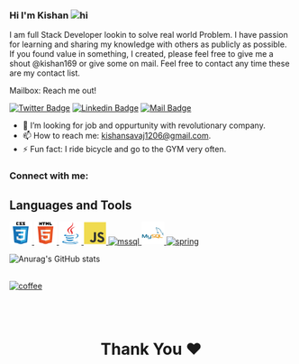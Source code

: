 ### Hi I'm Kishan  <img src="https://user-images.githubusercontent.com/1303154/88677602-1635ba80-d120-11ea-84d8-d263ba5fc3c0.gif" width="28px" height="28px" alt="hi">

I am full Stack Developer lookin to solve real world Problem. I have passion for learning and sharing my knowledge with others as publicly as possible. If you found value in something, I created, please feel free to give me a shout @kishan169 or give some on mail. Feel free to contact any time these are my contact list.

Mailbox:  Reach me out!

[![Twitter Badge](https://img.shields.io/badge/-@KishanSavaj-1ca0f1?style=flat&labelColor=1ca0f1&logo=twitter&logoColor=white&link=https://twitter.com/Ipenywis)](https://twitter.com/KishanSavaj1206)  [![Linkedin Badge](https://img.shields.io/badge/-KishanSavaj-0e76a8?style=flat&labelColor=0e76a8&logo=linkedin&logoColor=white)](https://www.linkedin.com/in/kishan-savaj-5769a8b3/)  [![Mail Badge](https://img.shields.io/badge/-KishanSavaj1206-c0392b?style=flat&labelColor=c0392b&logo=gmail&logoColor=white)](mailto:kishansavaj1206@gmail.com)

<!-- TODO: Add last video link -->


- 🤔 I’m looking for job and oppurtunity with revolutionary company.
- 📫 How to reach me: kishansavaj1206@gmail.com.
- ⚡ Fun fact: I ride bicycle and go to the GYM very often.


<h3 align="left">Connect with me:</h3>
<p align="left">
</p>

## Languages and Tools

<p align="left"> <a href="https://www.w3schools.com/css/" target="_blank" rel="noreferrer"> <img src="https://raw.githubusercontent.com/devicons/devicon/master/icons/css3/css3-original-wordmark.svg" alt="css3" width="40" height="40"/> </a> <a href="https://www.w3.org/html/" target="_blank" rel="noreferrer"> <img src="https://raw.githubusercontent.com/devicons/devicon/master/icons/html5/html5-original-wordmark.svg" alt="html5" width="40" height="40"/> </a> <a href="https://www.java.com" target="_blank" rel="noreferrer"> <img src="https://raw.githubusercontent.com/devicons/devicon/master/icons/java/java-original.svg" alt="java" width="40" height="40"/> </a> <a href="https://developer.mozilla.org/en-US/docs/Web/JavaScript" target="_blank" rel="noreferrer"> <img src="https://raw.githubusercontent.com/devicons/devicon/master/icons/javascript/javascript-original.svg" alt="javascript" width="40" height="40"/> </a> <a href="https://www.microsoft.com/en-us/sql-server" target="_blank" rel="noreferrer"> <img src="https://www.svgrepo.com/show/303229/microsoft-sql-server-logo.svg" alt="mssql" width="40" height="40"/> </a> <a href="https://www.mysql.com/" target="_blank" rel="noreferrer"> <img src="https://raw.githubusercontent.com/devicons/devicon/master/icons/mysql/mysql-original-wordmark.svg" alt="mysql" width="40" height="40"/> </a> <a href="https://spring.io/" target="_blank" rel="noreferrer"> <img src="https://www.vectorlogo.zone/logos/springio/springio-icon.svg" alt="spring" width="40" height="40"/> </a> </p>


![Anurag's GitHub stats](https://github-readme-stats.vercel.app/api?username=kishan169&show_icons=true&theme=radical)
<br>
<br>


[![coffee](https://user-images.githubusercontent.com/81063456/160665169-7d4ae351-ed39-4216-a071-d95232e8d88a.svg)](https://www.buymeacoffee.com/durgeshsoni)

<br>
<br>

<h1 align="center"> Thank You ❤</h1>
